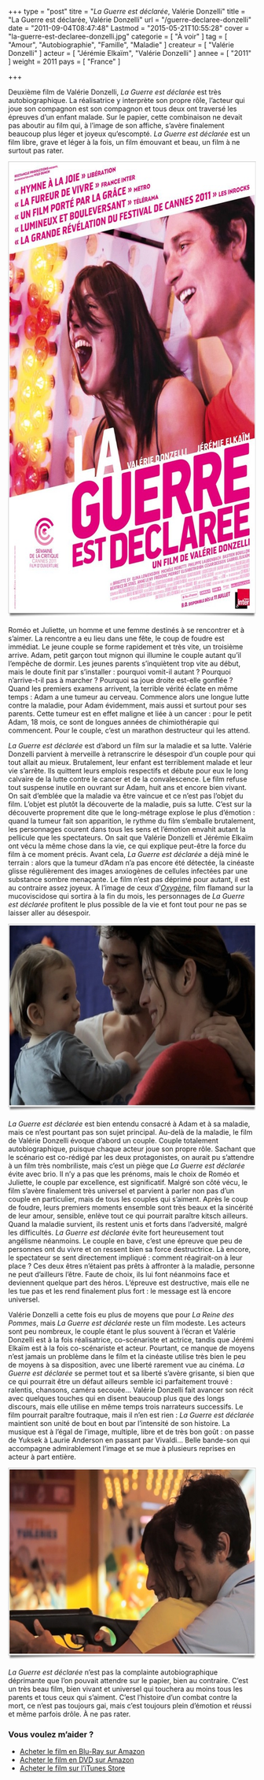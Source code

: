 +++
type = "post"
titre = "<em>La Guerre est déclarée</em>, Valérie Donzelli"
title = "La Guerre est déclarée, Valérie Donzelli"
url = "/guerre-declaree-donzelli"
date = "2011-09-04T08:47:48"
Lastmod = "2015-05-21T10:55:28"
cover = "la-guerre-est-declaree-donzelli.jpg"
categorie = [ "À voir" ]
tag = [ "Amour", "Autobiographie", "Famille", "Maladie" ]
createur = [ "Valérie Donzelli" ]
acteur = [ "Jérémie Elkaïm", "Valérie Donzelli" ]
annee = [ "2011" ]
weight = 2011
pays = [ "France" ]

+++

<p>Deuxième film de Valérie Donzelli, <em>La Guerre est déclarée</em> est très autobiographique. La réalisatrice y interprète son propre rôle, l&rsquo;acteur qui joue son compagnon est son compagnon et tous deux ont traversé les épreuves d&rsquo;un enfant malade. Sur le papier, cette combinaison ne devait pas aboutir au film qui, à l&rsquo;image de son affiche, s&rsquo;avère finalement beaucoup plus léger et joyeux qu&rsquo;escompté. <em>La Guerre est déclarée</em> est un film libre, grave et léger à la fois, un film émouvant et beau, un film à ne surtout pas rater.</p>
<a href="http://www.allocine.fr/film/fichefilm_gen_cfilm=189699.html"><img class="aligncenter" style="border-style: initial; border-color: initial; border-width: 0px;" src="la-guerre-est-declaree.jpg" alt="La guerre est declaree" width="690" height="927" border="0" /></a>
<p>Roméo et Juliette, un homme et une femme destinés à se rencontrer et à s&rsquo;aimer. La rencontre a eu lieu dans une fête, le coup de foudre est immédiat. Le jeune couple se forme rapidement et très vite, un troisième arrive. Adam, petit garçon tout mignon qui illumine le couple autant qu&rsquo;il l&rsquo;empêche de dormir. Les jeunes parents s&rsquo;inquiètent trop vite au début, mais le doute finit par s&rsquo;installer : pourquoi vomit-il autant ? Pourquoi n&rsquo;arrive-t-il pas à marcher ? Pourquoi sa joue droite est-elle gonflée ? Quand les premiers examens arrivent, la terrible vérité éclate en même temps : Adam a une tumeur au cerveau. Commence alors une longue lutte contre la maladie, pour Adam évidemment, mais aussi et surtout pour ses parents. Cette tumeur est en effet maligne et liée à un cancer : pour le petit Adam, 18 mois, ce sont de longues années de chimiothérapie qui commencent. Pour le couple, c&rsquo;est un marathon destructeur qui les attend.</p>
<p><em>La Guerre est déclarée</em> est d&rsquo;abord un film sur la maladie et sa lutte. Valérie Donzelli parvient à merveille à retranscrire le désespoir d&rsquo;un couple pour qui tout allait au mieux. Brutalement, leur enfant est terriblement malade et leur vie s&rsquo;arrête. Ils quittent leurs emplois respectifs et débute pour eux le long calvaire de la lutte contre le cancer et de la convalescence. Le film refuse tout suspense inutile en ouvrant sur Adam, huit ans et encore bien vivant. On sait d&rsquo;emblée que la maladie va être vaincue et ce n&rsquo;est pas l&rsquo;objet du film. L&rsquo;objet est plutôt la découverte de la maladie, puis sa lutte. C&rsquo;est sur la découverte proprement dite que le long-métrage explose le plus d&rsquo;émotion : quand la tumeur fait son apparition, le rythme du film s&rsquo;emballe brutalement, les personnages courent dans tous les sens et l&rsquo;émotion envahit autant la pellicule que les spectateurs. On sait que Valérie Donzelli et Jérémie Elkaïm ont vécu la même chose dans la vie, ce qui explique peut-être la force du film à ce moment précis. Avant cela, <em>La Guerre est déclarée</em> a déjà miné le terrain : alors que la tumeur d&rsquo;Adam n&rsquo;a pas encore été détectée, la cinéaste glisse régulièrement des images anxiogènes de cellules infectées par une substance sombre menaçante. Le film n&rsquo;est pas déprimé pour autant, il est au contraire assez joyeux. À l&rsquo;image de ceux d&rsquo;<em><a href="http://voiretmanger.fr/2010/12/14/oxygene-van-nuffel/">Oxygène</a></em>, film flamand sur la mucoviscidose qui sortira à la fin du mois, les personnages de <em>La Guerre est déclarée</em> profitent le plus possible de la vie et font tout pour ne pas se laisser aller au désespoir.</p>
<img class="aligncenter size-full wp-image-5144" title="elkaïm-la-guerre-est-declaree" src="elkaim-la-guerre-est-declaree.jpg" alt="" width="690" height="381" />
<p><em>La Guerre est déclarée</em> est bien entendu consacré à Adam et à sa maladie, mais ce n&rsquo;est pourtant pas son sujet principal. Au-delà de la maladie, le film de Valérie Donzelli évoque d&rsquo;abord un couple. Couple totalement autobiographique, puisque chaque acteur joue son propre rôle. Sachant que le scénario est co-rédigé par les deux protagonistes, on aurait pu s&rsquo;attendre à un film très nombriliste, mais c&rsquo;est un piège que <em>La Guerre est déclarée</em> évite avec brio. Il n&rsquo;y a pas que les prénoms, mais le choix de Roméo et Juliette, le couple par excellence, est significatif. Malgré son côté vécu, le film s&rsquo;avère finalement très universel et parvient à parler non pas d&rsquo;un couple en particulier, mais de tous les couples qui s&rsquo;aiment. Après le coup de foudre, leurs premiers moments ensemble sont très beaux et la sincérité de leur amour, sensible, enlève tout ce qui pourrait paraître kitsch ailleurs. Quand la maladie survient, ils restent unis et forts dans l&rsquo;adversité, malgré les difficultés. <em>La Guerre est déclarée</em> évite fort heureusement tout angélisme néanmoins. Le couple en bave, c&rsquo;est une épreuve que peu de personnes ont du vivre et on ressent bien sa force destructrice. Là encore, le spectateur se sent directement impliqué : comment réagirait-on à leur place ? Ces deux êtres n&rsquo;étaient pas prêts à affronter à la maladie, personne ne peut d&rsquo;ailleurs l&rsquo;être. Faute de choix, ils lui font néanmoins face et deviennent quelque part des héros. L&rsquo;épreuve est destructive, mais elle ne les tue pas et les rend finalement plus fort : le message est là encore universel.</p>
<p>Valérie Donzelli a cette fois eu plus de moyens que pour <em>La Reine des Pommes</em>, mais <em>La Guerre est déclarée</em> reste un film modeste. Les acteurs sont peu nombreux, le couple étant le plus souvent à l&rsquo;écran et Valérie Donzelli est à la fois réalisatrice, co-scénariste et actrice, tandis que Jérémi Elkaïm est à la fois co-scénariste et acteur. Pourtant, ce manque de moyens n&rsquo;est jamais un problème dans le film et la cinéaste utilise très bien le peu de moyens à sa disposition, avec une liberté rarement vue au cinéma. <em>La Guerre est déclarée</em> se permet tout et sa liberté s&rsquo;avère grisante, si bien que ce qui pourrait être un défaut ailleurs semble ici parfaitement trouvé : ralentis, chansons, caméra secouée… Valérie Donzelli fait avancer son récit avec quelques touches qui en disent beaucoup plus que des longs discours, mais elle utilise en même temps trois narrateurs successifs. Le film pourrait paraître foutraque, mais il n&rsquo;en est rien : <em>La Guerre est déclarée</em> maintient son unité de bout en bout par l&rsquo;intensité de son histoire. La musique est à l&rsquo;égal de l&rsquo;image, multiple, libre et de très bon goût : on passe de Yuksek à Laurie Anderson en passant par Vivaldi… Belle bande-son qui accompagne admirablement l&rsquo;image et se mue à plusieurs reprises en acteur à part entière.</p>
<img class="aligncenter" style="border-style: initial; border-color: initial; border-width: 0px;" src="donzelli-guerre-declaree.jpg" alt="Donzelli guerre declaree" width="690" height="390" border="0" />
<p><em>La Guerre est déclarée</em> n&rsquo;est pas la complainte autobiographique déprimante que l&rsquo;on pouvait attendre sur le papier, bien au contraire. C&rsquo;est un très beau film, bien vivant et universel qui touchera au moins tous les parents et tous ceux qui s&rsquo;aiment. C&rsquo;est l&rsquo;histoire d&rsquo;un combat contre la mort, ce n&rsquo;est pas toujours gai, mais c&rsquo;est toujours plein d&rsquo;émotion et réussi et même parfois drôle. À ne pas rater.</p>
<div class="amazon">
<h3>Vous voulez m&rsquo;aider ?</h3>
<ul>
<li><a href="http://www.amazon.fr/gp/product/B005XLR4LY/ref=as_li_ss_tl?ie=UTF8&#038;tag=leblogdenic07-21&#038;linkCode=as2&#038;camp=1642&#038;creative=19458&#038;creativeASIN=B005XLR4LY">Acheter le film en Blu-Ray sur Amazon</a></li>
<li><a href="http://www.amazon.fr/gp/product/B005XLR4YG/ref=as_li_ss_tl?ie=UTF8&#038;tag=leblogdenic07-21&#038;linkCode=as2&#038;camp=1642&#038;creative=19458&#038;creativeASIN=B005XLR4YG">Acheter le film en DVD sur Amazon</a></li>
<li><a href="https://itunes.apple.com/fr/movie/la-guerre-est-declaree/id485238913">Acheter le film sur l&rsquo;iTunes Store</a></li>
</ul>
</div>

